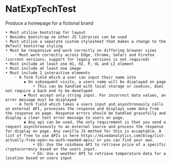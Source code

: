 # NatExpTechTest

Produce a homepage for a fictional brand

    • Must utilise bootstrap for layout
    • Besides bootstrap no other JS libraries can be used
    • Must utilise a separate custom stylesheet that makes a change to the default bootstrap styling
    • Must be responsive and work correctly on differing browser sizes
        ◦ Must work correctly across Edge, Chrome, Safari and Firefox (current versions, support for legacy versions is not required)
    • Must include at least one H1, H2. P, UL and LI element
    • Must include at least one image
    • Must include 2 interactive elements
        ◦ A form field which a user can input their name into
            ▪ On subsequent visits, a users name will be displayed on page
                • This can be handled with local storage or cookies, does not require a back end to be developed
            ▪ Must accept only string input. For incorrect data values, an error message must be displayed
        ◦ A form field which takes a users input and asynchronously calls an external API, processes the response and displays some data from the response on page. Response errors should be handled gracefully and display a clear text error message to users on page.
            ▪ Any api can be used, the only requirement is that you send a request asynchronously to an external source and process the response for display on page. Any vanilla JS method for this is acceptable. A list of free to use APIs is here https://mixedanalytics.com/blog/list-actually-free-open-no-auth-needed-apis/ or you can find your own.
                • EG: Use the coinbase API to retrieve price of a specific cryptocurrency based on the users input.
                • EG: Use a weather API to retrieve temperature data for a location based on users input

